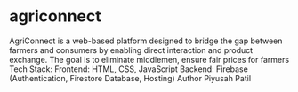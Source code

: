# agriconnect
AgriConnect is a web-based platform designed to bridge the gap between farmers and consumers by enabling direct interaction and product exchange. The goal is to eliminate middlemen, ensure fair prices for farmers Tech Stack: Frontend: HTML, CSS, JavaScript  Backend: Firebase (Authentication, Firestore Database, Hosting) 
Author Piyusah Patil
